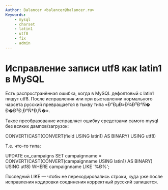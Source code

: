 ```yaml
---
Author: Balancer <balancer@balancer.ru>
Keywords:
    - mysql
    - charset
    - latin1
    - utf8
    - fix
    - admin
---
```


# Исправление записи utf8 как latin1 в MySQL

Есть распространённая ошибка, когда в MySQL дефолтовый с latin1 пишут utf8. После исправления или при выставлении нормального чарсета русский превращается в тыкву типа «Ð”ÐµÐ»Ð¾Ð²Ð°Ñ� Ð�Ð²Ð¸Ð°Ñ†Ð¸Ñ�».

Такое преобразование исправляет ошибку средствами самого mysql без всяких дампов/загрузок:

CONVERT(CAST(CONVERT(field USING latin1) AS BINARY) USING utf8)

Т.е. что-то типа:

UPDATE ox_campaigns SET campaignname = CONVERT(CAST(CONVERT(campaignname USING latin1) AS BINARY) USING utf8) WHERE campaignname LIKE '%Ð%';

Последний LIKE — чтобы не перекодировались строки, куда уже после исправления кодировки соединения корректный русский запишется.